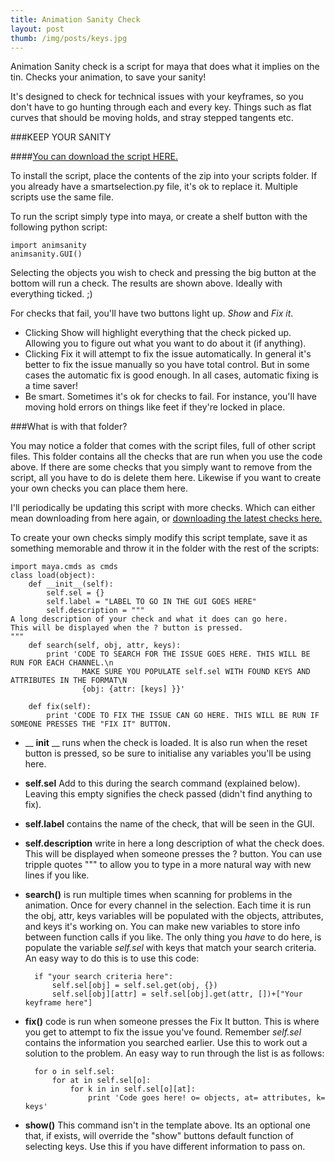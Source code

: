 ```yaml
---
title: Animation Sanity Check
layout: post
thumb: /img/posts/keys.jpg
---
```

Animation Sanity check is a script for maya that does what it implies on the tin. Checks your animation, to save your sanity!

It's designed to check for technical issues with your keyframes, so you don't have to go hunting through each and every key. Things such as flat curves that should be moving holds, and stray stepped tangents etc.<!-- more -->

###KEEP YOUR SANITY

####[You can download the script HERE.](https://github.com/internetimagery/animsanity/releases)

To install the script, place the contents of the zip into your scripts folder. If you already have a smartselection.py file, it's ok to replace it. Multiple scripts use the same file.

To run the script simply type into maya, or create a shelf button with the following python script:

	import animsanity
	animsanity.GUI()

Selecting the objects you wish to check and pressing the big button at the bottom will run a check. The results are shown above. Ideally with everything ticked. ;)

For checks that fail, you'll have two buttons light up. _Show_ and _Fix it_.

* Clicking Show will highlight everything that the check picked up. Allowing you to figure out what you want to do about it (if anything).
* Clicking Fix it will attempt to fix the issue automatically. In general it's better to fix the issue manually so you have total control. But in some cases the automatic fix is good enough. In all cases, automatic fixing is a time saver!
* Be smart. Sometimes it's ok for checks to fail. For instance, you'll have moving hold errors on things like feet if they're locked in place.


###What is with that folder?

You may notice a folder that comes with the script files, full of other script files. This folder contains all the checks that are run when you use the code above. If there are some checks that you simply want to remove from the script, all you have to do is delete them here. Likewise if you want to create your own checks you can place them here.

I'll periodically be updating this script with more checks. Which can either mean downloading from here again, or [downloading the latest checks here.](https://code.google.com/p/maya-anim-tools/source/browse/#svn%2Ftrunk%2Fsanity_modules)

To create your own checks simply modify this script template, save it as something memorable and throw it in the folder with the rest of the scripts:

	import maya.cmds as cmds
	class load(object):
		def __init__(self):
			self.sel = {}
			self.label = "LABEL TO GO IN THE GUI GOES HERE"
			self.description = """
	A long description of your check and what it does can go here.
	This will be displayed when the ? button is pressed.
	"""
		def search(self, obj, attr, keys):
			print 'CODE TO SEARCH FOR THE ISSUE GOES HERE. THIS WILL BE RUN FOR EACH CHANNEL.\n
					MAKE SURE YOU POPULATE self.sel WITH FOUND KEYS AND ATTRIBUTES IN THE FORMAT\N
					{obj: {attr: [keys] }}'

		def fix(self):
			print 'CODE TO FIX THE ISSUE CAN GO HERE. THIS WILL BE RUN IF SOMEONE PRESSES THE "FIX IT" BUTTON.

* __ __init__ __ runs when the check is loaded. It is also run when the reset button is pressed, so be sure to initialise any variables you'll be using here.

* __self.sel__ Add to this during the search command (explained below). Leaving this empty signifies the check passed (didn't find anything to fix).

* __self.label__ contains the name of the check, that will be seen in the GUI.

* __self.description__ write in here a long description of what the check does. This will be displayed when someone presses the ? button. You can use tripple quotes """ to allow you to type in a more natural way with new lines if you like.

* __search()__ is run multiple times when scanning for problems in the animation. Once for every channel in the selection. Each time it is run the obj, attr, keys variables will be populated with the objects, attributes, and keys it's working on. You can make new variables to store info between function calls if you like. The only thing you _have_ to do here, is populate the variable _self.sel_ with keys that match your search criteria. An easy way to do this is to use this code:

    	if "your search criteria here":
			self.sel[obj] = self.sel.get(obj, {})
			self.sel[obj][attr] = self.sel[obj].get(attr, [])+["Your keyframe here"]

* __fix()__ code is run when someone presses the Fix It button. This is where you get to attempt to fix the issue you've found. Remember _self.sel_ contains the information you searched earlier. Use this to work out a solution to the problem. An easy way to run through the list is as follows:

		for o in self.sel:
			for at in self.sel[o]:
				for k in in self.sel[o][at]:
					print 'Code goes here! o= objects, at= attributes, k= keys'

* __show()__ This command isn't in the template above. Its an optional one that, if exists, will override the "show" buttons default function of selecting keys. Use this if you have different information to pass on.
